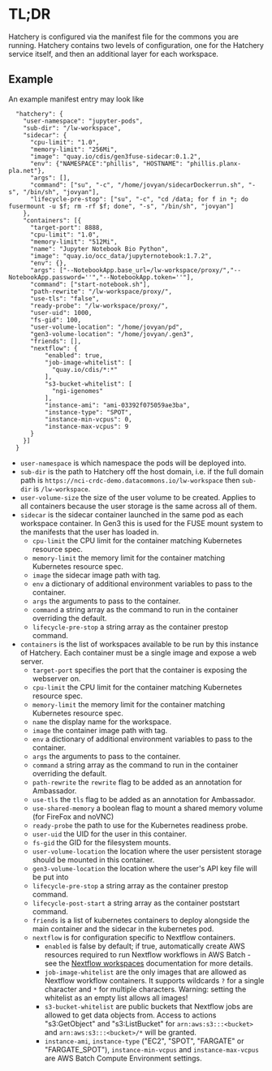 
# TL;DR

Hatchery is configured via the manifest file for the commons you are running. Hatchery contains two levels of configuration, one for the Hatchery service itself, and then an additional layer for each workspace.

## Example

An example manifest entry may look like

```
  "hatchery": {
    "user-namespace": "jupyter-pods",
    "sub-dir": "/lw-workspace",
    "sidecar": {
      "cpu-limit": "1.0",
      "memory-limit": "256Mi",
      "image": "quay.io/cdis/gen3fuse-sidecar:0.1.2",
      "env": {"NAMESPACE":"phillis", "HOSTNAME": "phillis.planx-pla.net"},
      "args": [],
      "command": ["su", "-c", "/home/jovyan/sidecarDockerrun.sh", "-s", "/bin/sh", "jovyan"],
      "lifecycle-pre-stop": ["su", "-c", "cd /data; for f in *; do fusermount -u $f; rm -rf $f; done", "-s", "/bin/sh", "jovyan"]
    },
    "containers": [{
      "target-port": 8888,
      "cpu-limit": "1.0",
      "memory-limit": "512Mi",
      "name": "Jupyter Notebook Bio Python",
      "image": "quay.io/occ_data/jupyternotebook:1.7.2",
      "env": {},
      "args": ["--NotebookApp.base_url=/lw-workspace/proxy/","--NotebookApp.password=''","--NotebookApp.token=''"],
      "command": ["start-notebook.sh"],
      "path-rewrite": "/lw-workspace/proxy/",
      "use-tls": "false",
      "ready-probe": "/lw-workspace/proxy/",
      "user-uid": 1000,
      "fs-gid": 100,
      "user-volume-location": "/home/jovyan/pd",
      "gen3-volume-location": "/home/jovyan/.gen3",
      "friends": [],
      "nextflow": {
          "enabled": true,
          "job-image-whitelist": [
            "quay.io/cdis/*:*"
          ],
          "s3-bucket-whitelist": [
            "ngi-igenomes"
          ],
          "instance-ami": "ami-03392f075059ae3ba",
          "instance-type": "SPOT",
          "instance-min-vcpus": 0,
          "instance-max-vcpus": 9
      }
    }]
  }
```

* `user-namespace` is which namespace the pods will be deployed into.
* `sub-dir` is the path to Hatchery off the host domain, i.e. if the full domain path is `https://nci-crdc-demo.datacommons.io/lw-workspace` then `sub-dir` is `/lw-workspace`.
* `user-volume-size` the size of the user volume to be created. Applies to all containers because the user storage is the same across all of them.
* `sidecar` is the sidecar container launched in the same pod as each workspace container. In Gen3 this is used for the FUSE mount system to the manifests that the user has loaded in.
    * `cpu-limit` the CPU limit for the container matching Kubernetes resource spec.
    * `memory-limit` the memory limit for the container matching Kubernetes resource spec.
    * `image` the sidecar image path with tag.
    * `env` a dictionary of additional environment variables to pass to the container.
    * `args` the arguments to pass to the container.
    * `command` a string array as the command to run in the container overriding the default.
    * `lifecycle-pre-stop` a string array as the container prestop command.
* `containers` is the list of workspaces available to be run by this instance of Hatchery. Each container must be a single image and expose a web server.
    * `target-port` specifies the port that the container is exposing the webserver on.
    * `cpu-limit` the CPU limit for the container matching Kubernetes resource spec.
    * `memory-limit` the memory limit for the container matching Kubernetes resource spec.
    * `name` the display name for the workspace.
    * `image` the container image path with tag.
    * `env` a dictionary of additional environment variables to pass to the container.
    * `args` the arguments to pass to the container.
    * `command` a string array as the command to run in the container overriding the default.
    * `path-rewrite` the `rewrite` flag to be added as an annotation for Ambassador.
    * `use-tls` the `tls` flag to be added as an annotation for Ambassador.
    * `use-shared-memory` a boolean flag to mount a shared memory volume (for FireFox and noVNC)
    * `ready-probe` the path to use for the Kubernetes readiness probe.
    * `user-uid` the UID for the user in this container.
    * `fs-gid` the GID for the filesystem mounts.
    * `user-volume-location` the location where the user persistent storage should be mounted in this container.
    * `gen3-volume-location` the location where the user's API key file will be put into
    * `lifecycle-pre-stop` a string array as the container prestop command.
    * `lifecycle-post-start` a string array as the container poststart command.
    * `friends` is a list of kubernetes containers to deploy alongside the main container and the sidecar in the kubernetes pod.
    * `nextflow` is for configuration specific to Nextflow containers.
      * `enabled` is false by default; if true, automatically create AWS resources required to run Nextflow workflows in AWS Batch - see the [Nextflow workspaces](/doc/explanation/nextflow.md) documentation for more details.
      * `job-image-whitelist` are the only images that are allowed as Nextflow workflow containers. It supports wildcards `?` for a single character and `*` for multiple characters. Warning: setting the whitelist as an empty list allows all images!
      * `s3-bucket-whitelist` are public buckets that Nextflow jobs are allowed to get data objects from. Access to actions "s3:GetObject" and "s3:ListBucket" for `arn:aws:s3:::<bucket>` and `arn:aws:s3:::<bucket>/*` will be granted.
      * `instance-ami`, `instance-type` ("EC2", "SPOT", "FARGATE" or "FARGATE_SPOT"), `instance-min-vcpus` and `instance-max-vcpus` are AWS Batch Compute Environment settings.
